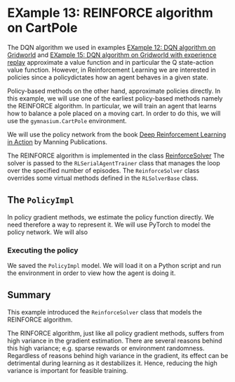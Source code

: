 # EXample 13: REINFORCE algorithm on CartPole

The DQN algorithm we used in examples <a href="../rl_example_12/rl_example_12.md">EXample 12: DQN algorithm on Gridworld</a>
and <a href="../rl_example_15/rl_example_15.md">EXample 15: DQN algorithm on Gridworld with experience replay</a> approximate a value function
and in particular the Q state-action value function. However, in Reinforcement Learning we are interested in policies since a policydictates how 
an agent behaves in a given state.


Policy-based methods on the other hand, approximate policies directly. 
In this example, we will use one of the earliest policy-based methods namely the
REINFORCE algorithm. In particular, we will train an agent that learns how to balance
a pole placed on a moving cart. In order to do this, we will use the ```gymnasium.CartPole``` environment.

We will use the policy network from the book <a href="https://www.manning.com/books/deep-reinforcement-learning-in-action">Deep Reinforcement Learning in Action</a>
by Manning Publications.

The REINFORCE algorithm is implemented in the class <a href="https://github.com/pockerman/cuberl/blob/master/include/cubeai/rl/algorithms/pg/simple_reinforce.h">ReinforceSolver</a>
The solver is passed to the ```RLSerialAgentTrainer``` class that manages the loop over the specified number of episodes.
The ```ReinforceSolver``` class overrides some virtual methods defined in the ```RLSolverBase``` class.


## The ```PolicyImpl```

In policy gradient methods, we estimate the policy function directly. We need therefore a way to
represent it. We will use PyTorch to model the policy network. We will also 






### Executing the policy

We saved the ```PolicyImpl``` model. We will load it on a Python script and run the environment in order to view how the agent is doing it.


## Summary

This example introduced the ```ReinforceSolver``` class that models the REINFORCE algorithm.

The RINFORCE algorithm, just like all policy gradient methods, suffers from high variance in the gradient estimation.
There are several reasons behind this high variance; e.g. sparse rewards or environment randomness.
Regardless of reasons behind high variance in the gradient, its effect can be detrimental during learning as it destabilizes it. Hence, reducing the high variance is important for feasible training. 
